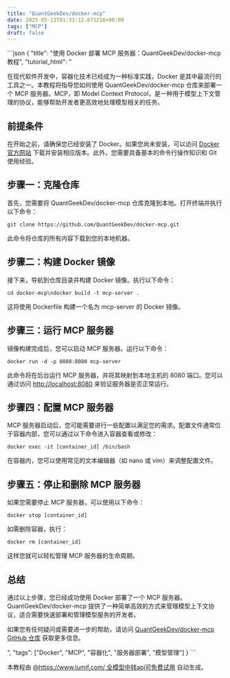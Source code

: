 ```yaml
---
title: "QuantGeekDev/docker-mcp"
date: 2025-05-11T01:33:12.671216+00:00
tags: ["MCP"]
draft: false
---
```


<p>```json
{
  "title": "使用 Docker 部署 MCP 服务器：QuantGeekDev/docker-mcp 教程",
  "tutorial_html": "<p>在现代软件开发中，容器化技术已经成为一种标准实践，Docker 是其中最流行的工具之一。本教程将指导您如何使用 QuantGeekDev/docker-mcp 仓库来部署一个 MCP 服务器。MCP，即 Model Context Protocol，是一种用于模型上下文管理的协议，能够帮助开发者更高效地处理模型相关的任务。</p><h2>前提条件</h2><p>在开始之前，请确保您已经安装了 Docker。如果您尚未安装，可以访问 <a href=\"https://www.docker.com\">Docker 官方网站</a> 下载并安装相应版本。此外，您需要具备基本的命令行操作知识和 Git 使用经验。</p><h2>步骤一：克隆仓库</h2><p>首先，您需要将 QuantGeekDev/docker-mcp 仓库克隆到本地。打开终端并执行以下命令：</p><pre><code>git clone https://github.com/QuantGeekDev/docker-mcp.git</code></pre><p>此命令将仓库的所有内容下载到您的本地机器。</p><h2>步骤二：构建 Docker 镜像</h2><p>接下来，导航到仓库目录并构建 Docker 镜像。执行以下命令：</p><pre><code>cd docker-mcp\ndocker build -t mcp-server .</code></pre><p>这将使用 Dockerfile 构建一个名为 mcp-server 的 Docker 镜像。</p><h2>步骤三：运行 MCP 服务器</h2><p>镜像构建完成后，您可以启动 MCP 服务器。运行以下命令：</p><pre><code>docker run -d -p 8080:8080 mcp-server</code></pre><p>此命令将在后台运行 MCP 服务器，并将其映射到本地主机的 8080 端口。您可以通过访问 <a href=\"http://localhost:8080\">http://localhost:8080</a> 来验证服务器是否正常运行。</p><h2>步骤四：配置 MCP 服务器</h2><p>MCP 服务器启动后，您可能需要进行一些配置以满足您的需求。配置文件通常位于容器内部，您可以通过以下命令进入容器查看或修改：</p><pre><code>docker exec -it [container_id] /bin/bash</code></pre><p>在容器内，您可以使用常见的文本编辑器（如 nano 或 vim）来调整配置文件。</p><h2>步骤五：停止和删除 MCP 服务器</h2><p>如果您需要停止 MCP 服务器，可以使用以下命令：</p><pre><code>docker stop [container_id]</code></pre><p>如需删除容器，执行：</p><pre><code>docker rm [container_id]</code></pre><p>这样您就可以轻松管理 MCP 服务器的生命周期。</p><h2>总结</h2><p>通过以上步骤，您已经成功使用 Docker 部署了一个 MCP 服务器。QuantGeekDev/docker-mcp 提供了一种简单高效的方式来管理模型上下文协议，适合需要快速部署和管理模型服务的开发者。</p><p>如果您有任何疑问或需要进一步的帮助，请访问 <a href=\"https://github.com/QuantGeekDev/docker-mcp\">QuantGeekDev/docker-mcp GitHub 仓库</a> 获取更多信息。</p>",
  "tags": ["Docker", "MCP", "容器化", "服务器部署", "模型管理"]
}
```</p><p>本教程由 <a href="https://www.lumjf.com/" target="_blank">@https://www.lumjf.com/ 全模型中转api可免费试用</a> 自动生成。</p>
